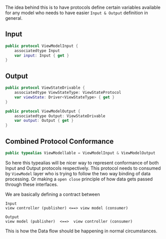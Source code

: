 
The idea behind this is to have protocols define certain variables available for any model who needs to have easier `Input & Output` definition in general.


## Input
```swift
public protocol ViewModelInput {
    associatedtype Input
    var input: Input { get }
}
```

## Output

```swift
public protocol ViewStateDrivable {
    associatedtype ViewStateType: ViewStateProtocol
    var viewState: Driver<ViewStateType> { get }
}

public protocol ViewModelOutput {
    associatedtype Output: ViewStateDrivable
    var output: Output { get }
}
```

## Combined Protocol Conformance

```swift
public typealias ViewModellable = ViewModelInput & ViewModelOutput
```

So here this typealias will be nicer way to represent conformance of both Input and Output protocols respectively. This protocol needs to consumed by `ViewModel` layer who is trying to follow the two way binding of data processing. Or making a `open close` principle of how data gets passed through these interfaces.

We are basically defining a contract between 
```
Input
view controller (publisher) <==> view model (consumer) 

Output
view model (publisher)  <==>  view controller (consumer)
```
This is how the Data flow should be happening in normal circumstances.




